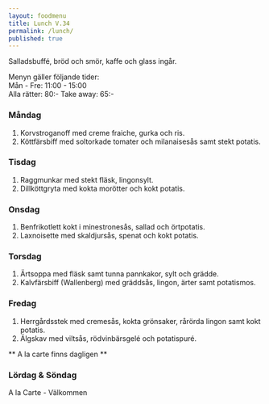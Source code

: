 ```yaml
---
layout: foodmenu
title: Lunch V.34
permalink: /lunch/
published: true
---
```

Salladsbuffé, bröd och smör, kaffe och glass ingår.

Menyn gäller följande tider:  
Mån - Fre: 11:00 - 15:00  
Alla rätter: 80:- Take away: 65:- 

### Måndag

1. Korvstroganoff med creme fraiche, gurka och ris.
2. Köttfärsbiff med soltorkade tomater och milanaisesås samt stekt potatis.

### Tisdag

1. Raggmunkar med stekt fläsk, lingonsylt.
2. Dillköttgryta med kokta morötter och kokt potatis.


### Onsdag

1. Benfrikotlett kokt i minestronesås, sallad och örtpotatis.
2. Laxnoisette med skaldjursås, spenat och kokt potatis.

### Torsdag
 
1. Ärtsoppa med fläsk samt tunna pannkakor, sylt och grädde.
2. Kalvfärsbiff (Wallenberg) med gräddsås, lingon, ärter samt potatismos.
 
### Fredag
 
1. Herrgårdsstek med cremesås, kokta grönsaker, rårörda lingon samt kokt potatis.
2. Älgskav med viltsås, rödvinbärsgelé och potatispuré.

** A la carte finns dagligen **  

### Lördag & Söndag
A la Carte - Välkommen
